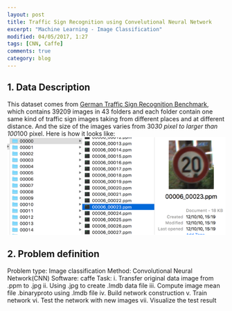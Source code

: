 ```yaml
---
layout: post
title: Traffic Sign Recognition using Convelutional Neural Network
excerpt: "Machine Learning - Image Classification"
modified: 04/05/2017, 1:27
tags: [CNN, Caffe]
comments: true
category: blog
---
```


## 1. Data Description
This dataset comes from [German Traffic Sign Recognition Benchmark](http://benchmark.ini.rub.de/?section=gtsrb&subsection=dataset), which contains 39209 images in 43 folders and each folder contain one same kind of traffic sign images taking from different places and at different distance. And the size of the images varies from 30*30 pixel to larger than 100*100 pixel. Here is how it looks like:
![dataset](https://github.com/San-Wang/San-Wang.github.io/blob/master/images/GTSRB/Dataset.png)

## 2. Problem definition

Problem type: Image classification
Method: Convolutional Neural Network(CNN)
Software: caffe
Task:
i. Transfer original data image from .ppm to .jpg
ii. Using .jpg to create .lmdb data file
iii. Compute image mean file .binaryproto using .lmdb file 
iv. Build network construction 
v. Train network
vi. Test the network with new images
vii. Visualize the test result

